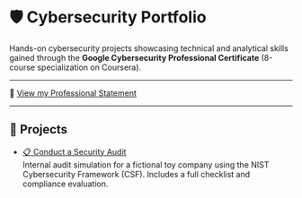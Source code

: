 # 🛡️ Cybersecurity Portfolio

Hands-on cybersecurity projects showcasing technical and analytical skills gained through the **Google Cybersecurity Professional Certificate** (8-course specialization on Coursera).

----

📄 [View my Professional Statement](./Professional-Statement.md)

----

## 🔗 Projects

- [📋 Conduct a Security Audit](./Conduct-Security-Audit/)  
  Internal audit simulation for a fictional toy company using the NIST Cybersecurity Framework (CSF). Includes a full checklist and compliance evaluation.
